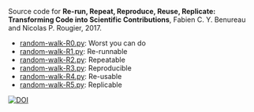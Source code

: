Source code for **Re-run, Repeat, Reproduce, Reuse, Replicate: Transforming Code into Scientific Contributions**, Fabien C. Y. Benureau and Nicolas P. Rougier, 2017.

* [random-walk-R0.py](random-walk-R0.py): Worst you can do
* [random-walk-R1.py](random-walk-R1.py): Re-runnable
* [random-walk-R2.py](random-walk-R2.py): Repeatable
* [random-walk-R3.py](random-walk-R3.py): Reproducible
* [random-walk-R4.py](random-walk-R4.py): Re-usable
* [random-walk-R5.py](random-walk-R5.py): Replicable

[![DOI](https://zenodo.org/badge/DOI/10.5281/zenodo.848221.svg)](https://doi.org/10.5281/zenodo.848221)
